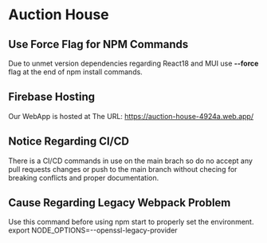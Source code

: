 # Auction House

## Use Force Flag for NPM Commands

Due to unmet version dependencies regarding React18 and MUI use **--force** flag at the end of npm install commands.

## Firebase Hosting

Our WebApp is hosted at The URL:
https://auction-house-4924a.web.app/

## Notice Regarding CI/CD

There is a CI/CD commands in use on the main brach so do no accept any pull requests changes or push to the main branch without checing for breaking conflicts and proper documentation.

## Cause Regarding Legacy Webpack Problem

Use this command before using npm start to properly set the environment.
export NODE_OPTIONS=--openssl-legacy-provider
